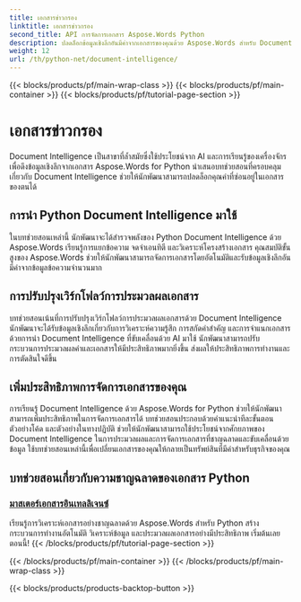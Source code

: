```yaml
---
title: เอกสารข่าวกรอง
linktitle: เอกสารข่าวกรอง
second_title: API การจัดการเอกสาร Aspose.Words Python
description: ปลดล็อกข้อมูลเชิงลึกอันมีค่าจากเอกสารของคุณด้วย Aspose.Words สำหรับ Document Intelligence ของ Python วิเคราะห์ สกัดข้อความ และจำแนกประเภทโดยอัตโนมัติ
weight: 12
url: /th/python-net/document-intelligence/
---
```


{{< blocks/products/pf/main-wrap-class >}}
{{< blocks/products/pf/main-container >}}
{{< blocks/products/pf/tutorial-page-section >}}

# เอกสารข่าวกรอง


Document Intelligence เป็นสาขาที่ล้ำสมัยซึ่งใช้ประโยชน์จาก AI และการเรียนรู้ของเครื่องจักรเพื่อดึงข้อมูลเชิงลึกจากเอกสาร Aspose.Words for Python นำเสนอบทช่วยสอนที่ครอบคลุมเกี่ยวกับ Document Intelligence ช่วยให้นักพัฒนาสามารถปลดล็อกคุณค่าที่ซ่อนอยู่ในเอกสารของตนได้

## การนำ Python Document Intelligence มาใช้

ในบทช่วยสอนเหล่านี้ นักพัฒนาจะได้สำรวจพลังของ Python Document Intelligence ด้วย Aspose.Words เรียนรู้การแยกข้อความ จดจำเอนทิตี และวิเคราะห์โครงสร้างเอกสาร คุณสมบัติขั้นสูงของ Aspose.Words ช่วยให้นักพัฒนาสามารถจัดการเอกสารโดยอัตโนมัติและรับข้อมูลเชิงลึกอันมีค่าจากข้อมูลข้อความจำนวนมาก

## การปรับปรุงเวิร์กโฟลว์การประมวลผลเอกสาร

บทช่วยสอนเน้นที่การปรับปรุงเวิร์กโฟลว์การประมวลผลเอกสารด้วย Document Intelligence นักพัฒนาจะได้รับข้อมูลเชิงลึกเกี่ยวกับการวิเคราะห์ความรู้สึก การสกัดคำสำคัญ และการจำแนกเอกสาร ด้วยการนำ Document Intelligence ที่ขับเคลื่อนด้วย AI มาใช้ นักพัฒนาสามารถปรับกระบวนการประมวลผลคำและเอกสารให้มีประสิทธิภาพมากยิ่งขึ้น ส่งผลให้ประสิทธิภาพการทำงานและการตัดสินใจดีขึ้น

## เพิ่มประสิทธิภาพการจัดการเอกสารของคุณ

การเรียนรู้ Document Intelligence ด้วย Aspose.Words for Python ช่วยให้นักพัฒนาสามารถเพิ่มประสิทธิภาพในการจัดการเอกสารได้ บทช่วยสอนประกอบด้วยคำแนะนำทีละขั้นตอน ตัวอย่างโค้ด และตัวอย่างในทางปฏิบัติ ช่วยให้นักพัฒนาสามารถใช้ประโยชน์จากศักยภาพของ Document Intelligence ในการประมวลผลและการจัดการเอกสารที่ชาญฉลาดและขับเคลื่อนด้วยข้อมูล ใช้บทช่วยสอนเหล่านี้เพื่อเปลี่ยนเอกสารของคุณให้กลายเป็นทรัพย์สินที่มีค่าสำหรับธุรกิจของคุณ

## บทช่วยสอนเกี่ยวกับความชาญฉลาดของเอกสาร Python
### [มาสเตอร์เอกสารอินเทลลิเจนซ์](./master-document-intelligence/)
เรียนรู้การวิเคราะห์เอกสารอย่างชาญฉลาดด้วย Aspose.Words สำหรับ Python สร้างกระบวนการทำงานอัตโนมัติ วิเคราะห์ข้อมูล และประมวลผลเอกสารอย่างมีประสิทธิภาพ เริ่มต้นเลยตอนนี้!
{{< /blocks/products/pf/tutorial-page-section >}}

{{< /blocks/products/pf/main-container >}}
{{< /blocks/products/pf/main-wrap-class >}}

{{< blocks/products/products-backtop-button >}}
